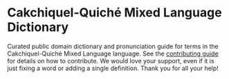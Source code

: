 
# Cakchiquel-Quiché Mixed Language Dictionary

Curated public domain dictionary and pronunciation guide for terms in the Cakchiquel-Quiché Mixed Language language. See the [contributing guide](https://github.com/drumworkteam/term/blob/make/.github/contributing.md) for details on how to contribute. We would love your support, even if it is just fixing a word or adding a single definition. Thank you for all your help!
